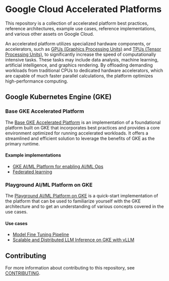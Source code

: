 # Google Cloud Accelerated Platforms

This repository is a collection of accelerated platform best practices,
reference architectures, example use cases, reference implementations, and
various other assets on Google Cloud.

An accelerated platform utilizes specialized hardware components, or
accelerators, such as
[GPUs (Graphics Processing Units)](https://cloud.google.com/gpu) and
[TPUs (Tensor Processing Units)](https://cloud.google.com/tpu), to significantly
increase the speed of computationally intensive tasks. These tasks may include
data analysis, machine learning, artificial intelligence, and graphics
rendering. By offloading demanding workloads from traditional CPUs to dedicated
hardware accelerators, which are capable of much faster parallel calculations,
the platform optimizes high-performance computing.

## Google Kubernetes Engine (GKE)

### Base GKE Accelerated Platform

The [Base GKE Accelerated Platform](platforms/gke/base/README.md) is an
implementation of a foundational platform built on GKE that incorporates best
practices and provides a core environment optimized for running accelerated
workloads. It offers a streamlined and efficient solution to leverage the
benefits of GKE as the primary runtime.

#### Example implementations

- [GKE AI/ML Platform for enabling AI/ML Ops](/docs/platforms/gke-aiml/README.md)
- [Federated learning](/docs/use-cases/federated-learning/README.md)

### Playground AI/ML Platform on GKE

The [Playground AI/ML Platform on GKE](/platforms/gke-aiml/playground/README.md)
is a quick-start implementation of the platform that can be used to familiarize
yourself with the GKE architecture and to get an understanding of various
concepts covered in the use cases.

#### Use cases

- [Model Fine Tuning Pipeline](/docs/use-cases/model-fine-tuning-pipeline/README.md)
- [Scalable and Distributed LLM Inference on GKE with vLLM](/docs/use-cases/inferencing/README.md)

## Contributing

For more information about contributing to this repository, see
[CONTRIBUTING](/CONTRIBUTING.md).
